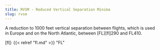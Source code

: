 ```yaml
---
title: RVSM - Reduced Vertical Separation Minima
slug: rvsm
---
```


A reduction to 1000 feet vertical separation between flights, which
is used in Europe and on the North Atlantic, between [FL][fl]290 and FL410.


[fl]: {{< relref "fl.md" >}} "FL"
